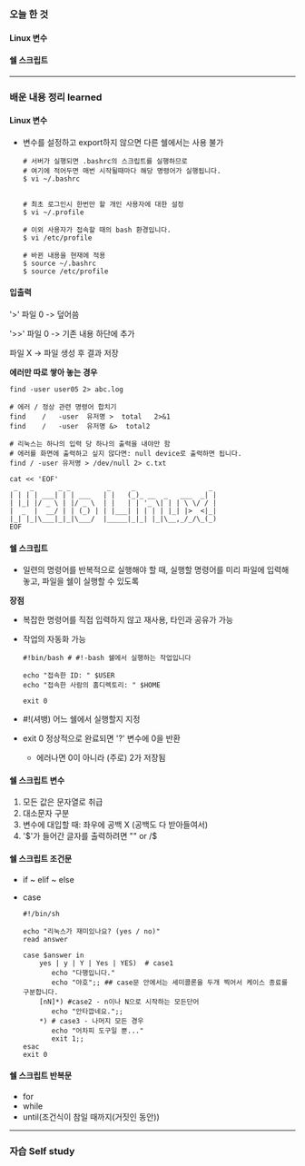 ### 오늘 한 것

#### Linux 변수

#### 쉘 스크립트

  
***

### 배운 내용 정리 learned

#### Linux 변수

- 변수를 설정하고 export하지 않으면 다른 쉘에서는 사용 불가

      # 서버가 실행되면 .bashrc의 스크립트를 실행하므로 
      # 여기에 적어두면 매번 시작될때마다 해당 명령어가 실행됩니다.
      $ vi ~/.bashrc
      
      
      # 최초 로그인시 한번만 할 개인 사용자에 대한 설정
      $ vi ~/.profile
      
      # 이외 사용자가 접속할 때의 bash 환경입니다.
      $ vi /etc/profile
      
      # 바뀐 내용을 현재에 적용
      $ source ~/.bashrc
      $ source /etc/profile


#### 입출력

'>' 파일 0 -> 덮어씀

'>>' 파일 0 -> 기존 내용 하단에 추가

파일 X -> 파일 생성 후 결과 저장

**에러만 따로 쌓아 놓는 경우**

    find -user user05 2> abc.log
    
    # 에러 / 정상 관련 명령어 합치기
    find    /   -user  유저명 >  total   2>&1 
    find    /   -user  유저명 &>  total2
    
    # 리눅스는 하나의 입력 당 하나의 출력을 내야만 함
    # 에러를 화면에 출력하고 싶지 않다면: null device로 출력하면 됩니다. 
    find / -user 유저명 > /dev/null 2> c.txt
    
    cat << 'EOF'
     _   _      _ _         _     _                  _ 
    | | | | ___| | | ___   | |   (_)_ __  _   ___  _| |
    | |_| |/ _ \ | |/ _ \  | |   | | '_ \| | | \ \/ / |
    |  _  |  __/ | | (_) | | |___| | | | | |_| |>  <|_|
    |_| |_|\___|_|_|\___/  |_____|_|_| |_|\__,_/_/\_(_)
    EOF


#### 쉘 스크립트

- 일련의 명령어를 반복적으로 실행해야 할 때, 실행할 명령어를 미리 파일에 입력해 놓고, 파일을 쉘이 실행할 수 있도록

**장점**

- 복잡한 명령어를 직접 입력하지 않고 재사용, 타인과 공유가 가능
- 작업의 자동화 가능

      #!bin/bash # #!-bash 쉘에서 실행하는 작업입니다
      
      echo "접속한 ID: " $USER
      echo "접속한 사람의 홈디렉토리: " $HOME
      
      exit 0

- #!(셔뱅) 어느 쉘에서 실행할지 지정
- exit 0 정상적으로 완료되면 '?' 변수에 0을 반환
    - 에러나면 0이 아니라 (주로) 2가 저장됨


#### 쉘 스크립트 변수

1. 모든 값은 문자열로 취급
2. 대소문자 구분
3. 변수에 대입할 때: 좌우에 공백 X (공백도 다 받아들여서)
4. '$'가 들어간 글자를 출력하려면 "" or /$

#### 쉘 스크립트 조건문

- if ~ elif ~ else
- case

      #!/bin/sh
      
      echo "리눅스가 재미있나요? (yes / no)"
      read answer
      
      case $answer in
          yes | y | Y | Yes | YES)  # case1
             echo "다행입니다."
             echo "야호";; ## case문 안에서는 세미콜론을 두개 찍어서 케이스 종료를 구분합니다.
          [nN]*) #case2 - n이나 N으로 시작하는 모든단어
             echo "안타깝네요.";;
          *) # case3 - 나머지 모든 경우
             echo "어차피 도구일 뿐..."
             exit 1;;
      esac
      exit 0


#### 쉘 스크립트 반복문

- for
- while
- until(조건식이 참일 때까지(거짓인 동안))


***

### 자습 Self study
